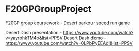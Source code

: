 # F20GPGroupProject
F20GP group coursework - Desert parkour speed run game

Desert Dash presentation - https://www.youtube.com/watch?v=yayrbhkTM4o&list=PPSV
Desert Dash demo - https://www.youtube.com/watch?v=0LPbPyEEAdI&list=PPSV
